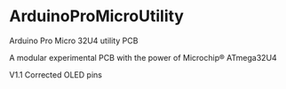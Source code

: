 # ArduinoProMicroUtility
Arduino Pro Micro 32U4 utility PCB

A modular experimental PCB with the power of Microchip® ATmega32U4

V1.1 Corrected OLED pins 
